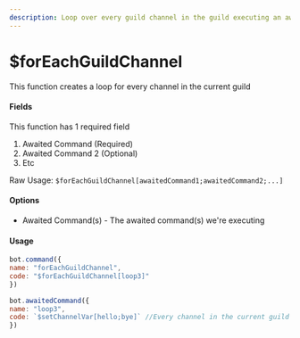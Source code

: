 ```yaml
---
description: Loop over every guild channel in the guild executing an awaited command
---
```


# $forEachGuildChannel

This function creates a loop for every channel in the current guild

#### Fields

This function has 1 required field

1. Awaited Command \(Required\)
2. Awaited Command 2 \(Optional\)
3. Etc

Raw Usage: `$forEachGuildChannel[awaitedCommand1;awaitedCommand2;...]`

#### Options

* Awaited Command\(s\) - The awaited command\(s\) we're executing

#### Usage

```javascript
bot.command({
name: "forEachGuildChannel",
code: "$forEachGuildChannel[loop3]"
})

bot.awaitedCommand({
name: "loop3",
code: `$setChannelVar[hello;bye]` //Every channel in the current guild value for 'hello' will be 'bye'
})
```

